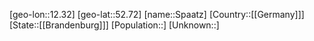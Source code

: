 ﻿---
location: [52.72,12.32]
type: City
tags:
- geo/City


SpocWebEntityId: 34399
isDeleted: false
confidential: public

---
[geo-lon::12.32]
[geo-lat::52.72]
[name::Spaatz]
[Country::[[Germany]]]
[State::[[Brandenburg]]]
[Population::]
[Unknown::]

